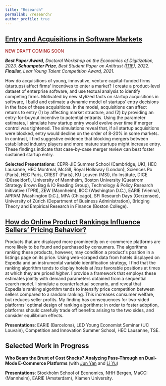 ```yaml
---
title: "Research"
permalink: /research/
author_profile: true
---
```



## [Entry and Acquisitions in Software Markets](https://luiseeisfeld.github.io/assets/docs/JMP_Eisfeld_TSE.pdf) 

<span style="color: #990000;">NEW DRAFT COMING SOON</span>

_**Best Paper Award**, Doctoral Workshop on the Economics of Digitization, 2023.  **Schumpeter Prize**, Best Student Paper on Antitrust ([ITIF](https://itif.org/publications/2022/03/28/schumpeter-prize-best-student-paper-antitrust/)), 2022. **Finalist**, Lear Young Talent Competition Award, 2021._

How do acquisitions of young, innovative, venture capital-funded firms (startups) affect firms' incentives to enter a market? I create a product-level dataset of enterprise software, and use textual analysis to identify competing firms. Motivated by new stylized facts on startup acquisitions in software, I build and estimate a dynamic model of startups’ entry decisions in the face of these acquisitions. In the model, acquisitions can affect returns to entry (1) by affecting market structure, and (2) by providing an entry-for-buyout incentive to potential entrants. Using the parameter estimates, I simulate how startup entry would evolve over time if merger control was tightened. The simulations reveal that, if all startup acquisitions were blocked, entry would decline on the order of 8-20% in some markets. In contrast, I find suggestive evidence that blocking mergers between established industry players and more mature startups might increase entry. These findings indicate that case-by-case merger review can best foster sustained startup entry.
    
**Selected Presentations**: CEPR-JIE Summer School (Cambridge, UK), HEC Lausanne, HEC Montreal, McGill, Royal Holloway (London), Sciences Po (Paris), HEC Paris, CREST (Paris), KU Leuven (MSI), ifo Institute, DICE (Düsseldorf), University of Mannheim, Boston University (Questrom Strategy Brown Bag & IO Reading Group), Technology & Policy Research Initivative (TPRI), ZEW (Mannheim), IIOC (Washington D.C.), EARIE (Vienna), APPAM (Washington D.C.), MFA (Chicago), SFI Research Days (Gerzensee), University of Zürich (Department of Business Administration), Bridging Theory and Empirical Research in Finance (Boston College).

## [How do Online Product Rankings Influence Sellers’ Pricing Behavior?](https://luiseeisfeld.github.io/assets/docs/HotelRankings_Eisfeld_TSE.pdf)

Products that are displayed more prominently on e-commerce platforms are more likely to be found and purchased by consumers. The algorithms ranking these products, however, may condition a product's position in a listings page on its price. Using web-scraped data from hotels displayed on Expedia and an instrumental variable identification strategy, I find that the ranking algorithm tends to display hotels at _less_ favorable positions at times at which they are priced _higher_. I provide a framework that employs these estimates jointly with demand parameters obtained from a sequential search model. I simulate a counterfactual scenario, and reveal that Expedia's ranking algorithm tends to intensify price competition between sellers compared to a random ranking. This increases consumer welfare, but reduces seller profits. My finding has consequences for two-sided platforms' optimal design of ranking algorithms: in order to foster adoption, platforms should carefully trade off benefits arising to the two sides, and consider equilibrium effects.

**Presentations**: EARIE (Barcelona), LED Young Economist Seminar (UC Louvain), Competition and Innovation Summer School, HEC Lausanne, TSE.

## Selected Work in Progress

**Who Bears the Brunt of Cost Shocks? Analyzing Pass-Through on Dual-Mode E-Commerce Platforms** (with [Jun Yan](https://sites.google.com/view/jun-yan) and [Li Yu](https://liyu0510.github.io))

**Presentations**: Stockholm School of Economics, NHH Bergen, MaCCI (Mannheim), EARIE (Amsterdam), Xiamen University.


